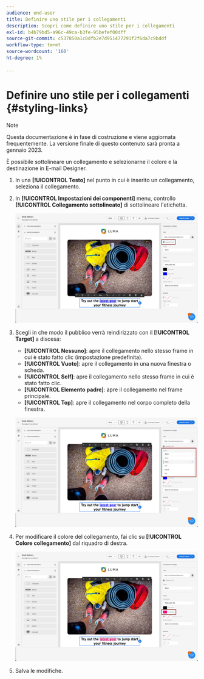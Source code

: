 ```yaml
---
audience: end-user
title: Definire uno stile per i collegamenti
description: Scopri come definire uno stile per i collegamenti
exl-id: b4b79bd5-a96c-49ca-b3fe-95befef00dff
source-git-commit: c537850a1c0dfb2e7d951477291f2f6da7c9bddf
workflow-type: tm+mt
source-wordcount: '160'
ht-degree: 1%

---
```


# Definire uno stile per i collegamenti {#styling-links}

>[!NOTE]
>
>Questa documentazione è in fase di costruzione e viene aggiornata frequentemente. La versione finale di questo contenuto sarà pronta a gennaio 2023.

È possibile sottolineare un collegamento e selezionarne il colore e la destinazione in E-mail Designer.

1. In una **[!UICONTROL Testo]** nel punto in cui è inserito un collegamento, seleziona il collegamento.

1. In **[!UICONTROL Impostazioni dei componenti]** menu, controllo **[!UICONTROL Collegamento sottolineato]** di sottolineare l&#39;etichetta.

   ![](assets/link_1.png)

1. Scegli in che modo il pubblico verrà reindirizzato con il **[!UICONTROL Target]** a discesa:

   * **[!UICONTROL Nessuno]**: apre il collegamento nello stesso frame in cui è stato fatto clic (impostazione predefinita).
   * **[!UICONTROL Vuoto]**: apre il collegamento in una nuova finestra o scheda.
   * **[!UICONTROL Self]**: apre il collegamento nello stesso frame in cui è stato fatto clic.
   * **[!UICONTROL Elemento padre]**: apre il collegamento nel frame principale.
   * **[!UICONTROL Top]**: apre il collegamento nel corpo completo della finestra.

   ![](assets/link_2.png)

1. Per modificare il colore del collegamento, fai clic su **[!UICONTROL Colore collegamento]** dal riquadro di destra.

   ![](assets/link_3.png)

1. Salva le modifiche.
